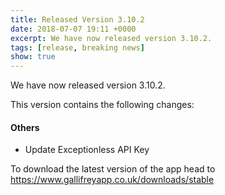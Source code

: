 ```yaml
---
title: Released Version 3.10.2
date: 2018-07-07 19:11 +0000
excerpt: We have now released version 3.10.2.
tags: [release, breaking news]
show: true
---
```


We have now released version 3.10.2.

This version contains the following changes:

#### Others

* Update Exceptionless API Key


To download the latest version of the app head to <https://www.gallifreyapp.co.uk/downloads/stable>
